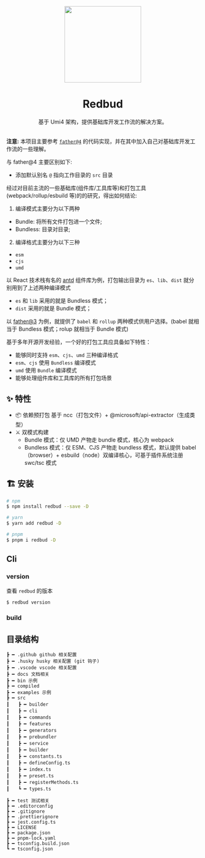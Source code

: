 <p align="center">
  <a href="https://redbud.xingkang.wang">
    <img width="200" src="https://cdn.jsdelivr.net/gh/walrusjs/redbud@latest/public/logo.svg">
  </a>
</p>

<h1 align="center">Redbud</h1>

<div align="center">
基于 Umi4 架构，提供基础库开发工作流的解决方案。
</div>

<br />

**注意:** 本项目主要参考 [`father@4`](https://github.com/umijs/father-next) 的代码实现，并在其中加入自己对基础库开发工作流的一些理解。

与 father@4 主要区别如下:

- 添加默认别名 `@` 指向工作目录的 `src` 目录

经过对目前主流的一些基础库(组件库/工具库等)和打包工具(webpack/rollup/esbuild 等)的的研究，得出如何结论:

1. 编译模式主要分为以下两种

- Bundle: 将所有文件打包进一个文件;
- Bundless: 目录对目录;

2. 编译格式主要分为以下三种

- `esm`
- `cjs`
- `umd`

以 React 技术栈有名的 [antd](https://ant.design/) 组件库为例，打包输出目录为 `es`、`lib`、`dist` 就分别用到了上述两种编译模式

- `es` 和 `lib` 采用的就是 Bundless 模式；
- `dist` 采用的就是 Bundle 模式；

以 [father@3](https://github.com/umijs/father) 为例，就提供了 `babel` 和 `rollup` 两种模式供用户选择。(babel 就相当于 Bundless 模式；rolup 就相当于 Bundle 模式)

基于多年开源开发经验，一个好的打包工具应具备如下特性：

- 能够同时支持 `esm`、`cjs`、`umd` 三种编译格式
- `esm`、`cjs` 使用 `Bundless` 编译模式
- `umd` 使用 `Bundle` 编译模式
- 能够处理组件库和工具库的所有打包场景

## ✨ 特性

- 📦 依赖预打包 基于 ncc（打包文件）+ @microsoft/api-extractor（生成类型）
- ⚔️ 双模式构建
  - Bundle 模式：仅 UMD 产物走 bundle 模式，核心为 webpack
  - Bundless 模式：仅 ESM、CJS 产物走 bundless 模式，默认提供 babel（browser）+ esbuild（node）双编译核心，可基于插件系统注册 swc/tsc 模式

## 🏗 安装

```bash
# npm
$ npm install redbud --save -D

# yarn
$ yarn add redbud -D

# pnpm
$ pnpm i redbud -D
```

## Cli

### version

查看 `redbud` 的版本

```bash
$ redbud version
```

### build

## 目录结构

```
┣ ━ .github github 相关配置
┣ ━ .husky husky 相关配置 (git 钩子)
┣ ━ .vscode vscode 相关配置
┣ ━ docs 文档相关
┣ ━ bin 示例
┣ ━ compiled
┣ ━ examples 示例
┣ ━ src
┃　　┣ ━ builder
┃　　┣ ━ cli
┃　　┣ ━ commands
┃　　┣ ━ features
┃　　┣ ━ generators
┃　　┣ ━ prebundler
┃　　┣ ━ service
┃　　┣ ━ builder
┃　　┣ ━ constants.ts
┃　　┣ ━ defineConfig.ts
┃　　┣ ━ index.ts
┃　　┣ ━ preset.ts
┃　　┣ ━ registerMethods.ts
┃　　┗ ━ types.ts

┣ ━ test 测试相关
┣ ━ .editorconfig
┣ ━ .gitignore
┣ ━ .prettierignore
┣ ━ jest.config.ts
┣ ━ LICENSE
┣ ━ package.json
┣ ━ pnpm-lock.yaml
┣ ━ tsconfig.build.json
┗ ━ tsconfig.json
```
